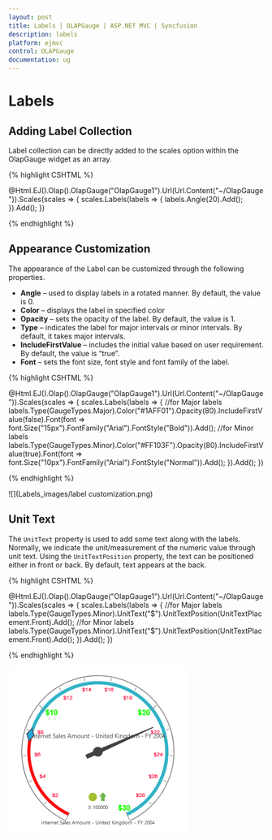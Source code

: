 ```yaml
---
layout: post
title: Labels | OLAPGauge | ASP.NET MVC | Syncfusion
description: labels 
platform: ejmvc
control: OLAPGauge
documentation: ug
---
```


# Labels

## Adding Label Collection

Label collection can be directly added to the scales option within the OlapGauge widget as an array.

{% highlight CSHTML %}

@Html.EJ().Olap().OlapGauge("OlapGauge1").Url(Url.Content("~/OlapGauge")).Scales(scales => {
    scales.Labels(labels => { labels.Angle(20).Add(); }).Add();
})

{% endhighlight  %}

## Appearance Customization

The appearance of the Label can be customized through the following properties.

* **Angle** – used to display labels in a rotated manner.  By default, the value is 0.
* **Color** – displays the label in specified color
* **Opacity** – sets the opacity of the label. By default, the value is 1.
* **Type** – indicates the label for major intervals or minor intervals.  By default, it takes major intervals.
* **IncludeFirstValue** – includes the initial value based on user requirement.  By default, the value is “true”.
* **Font** – sets the font size, font style and font family of the label.

{% highlight CSHTML %}

@Html.EJ().Olap().OlapGauge("OlapGauge1").Url(Url.Content("~/OlapGauge")).Scales(scales => {
    scales.Labels(labels =>
    {
     //for Major labels        labels.Type(GaugeTypes.Major).Color("#1AFF01").Opacity(80).IncludeFirstValue(false).Font(font => font.Size("15px").FontFamily("Arial").FontStyle("Bold")).Add();
     //for Minor labels   labels.Type(GaugeTypes.Minor).Color("#FF103F").Opacity(80).IncludeFirstValue(true).Font(font => font.Size("10px").FontFamily("Arial").FontStyle("Normal")).Add();
    }).Add();
})

{% endhighlight  %}

![](Labels_images/label customization.png) 


## Unit Text

The `UnitText` property is used to add some text along with the labels. Normally, we indicate the unit/measurement of the numeric value through unit text. Using the `UnitTextPosition` property, the text can be positioned either in front or back.  By default, text appears at the back.

{% highlight CSHTML %}

@Html.EJ().Olap().OlapGauge("OlapGauge1").Url(Url.Content("~/OlapGauge")).Scales(scales => {
    scales.Labels(labels => { 
       //for Major labels labels.Type(GaugeTypes.Minor).UnitText("$").UnitTextPosition(UnitTextPlacement.Front).Add();
       //for Minor labels
labels.Type(GaugeTypes.Minor).UnitText("$").UnitTextPosition(UnitTextPlacement.Front).Add(); 
    }).Add();
})

{% endhighlight %}

![](Labels_images/unittext.png) 


